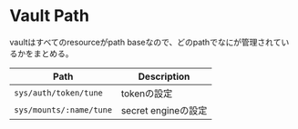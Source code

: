 # Vault Path

vaultはすべてのresourceがpath baseなので、どのpathでなにが管理されているかをまとめる。


| Path                    | Description         |
| ---                     | ---                 |
| `sys/auth/token/tune`   | tokenの設定         |
| `sys/mounts/:name/tune` | secret engineの設定 |
